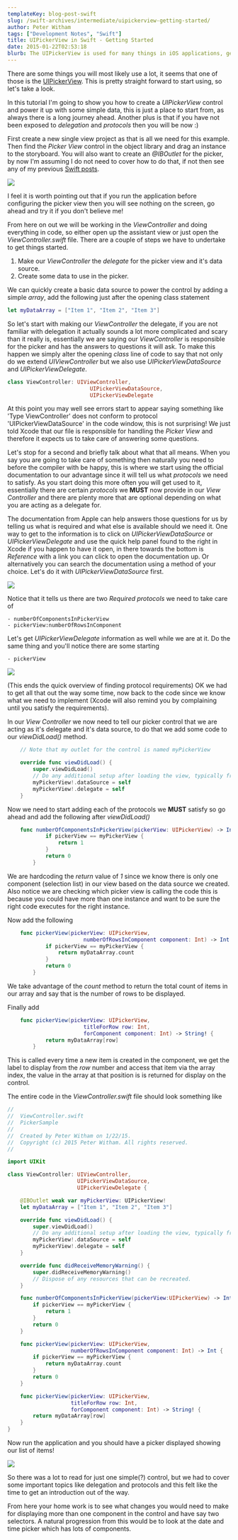 ```yaml
---
templateKey: blog-post-swift
slug: /swift-archives/intermediate/uipickerview-getting-started/
author: Peter Witham
tags: ["Development Notes", "Swift"]
title: UIPickerView in Swift - Getting Started
date: 2015-01-22T02:53:18
blurb: The UIPickerView is used for many things in iOS applications, getting started with it is not as hard as it might appear. Let's take a look at using Swift to build a simple UIPickerView.
---
```


There are some things you will most likely use a lot, it seems that one of those is the [UIPickerView](https://developer.apple.com/library/ios/documentation/UIKit/Reference/UIPickerView_Class/index.html). This is pretty straight forward to start using, so let's take a look.

In this tutorial I'm going to show you how to create a _UIPickerView_ control and power it up with some simple data, this is just a place to start from, as always there is a long journey ahead. Another plus is that if you have not been exposed to _delegation_ and _protocols_ then you will be now :)

First create a new single view project as that is all we need for this example. Then find the _Picker View_ control in the object library and drag an instance to the storyboard. You will also want to create an _@IBOutlet_ for the picker, by now I'm assuming I do not need to cover how to do that, if not then see any of my previous [Swift posts](/category/swift/).

![](/img/post_images/swift/01-Starting-Storyboard-with-Picker-View..png)

I feel it is worth pointing out that if you run the application before configuring the picker view then you will see nothing on the screen, go ahead and try it if you don't believe me!

From here on out we will be working in the _ViewController_ and doing everything in code, so either open up the assistant view or just open the _ViewController.swift_ file. There are a couple of steps we have to undertake to get things started.

  1. Make our _ViewController_ the _delegate_ for the picker view and it's data source.
  2. Create some data to use in the picker.

We can quickly create a basic data source to power the control by adding a simple _array_, add the following just after the opening class statement

``` swift
let myDataArray = ["Item 1", "Item 2", "Item 3"]
```

So let's start with making our _ViewController_ the delegate, if you are not familiar with delegation it actually sounds a lot more complicated and scary than it really is, essentially we are saying our _ViewController_ is responsible for the picker and has the answers to questions it will ask. To make this happen we simply alter the opening _class_ line of code to say that not only do we extend _UIViewController_ but we also use _UIPickerViewDataSource_ and _UIPickerViewDelegate_.

``` swift
class ViewController: UIViewController,
                          UIPickerViewDataSource,
                          UIPickerViewDelegate
```

At this point you may well see errors start to appear saying something like 'Type ViewController' does not conform to protocol 'UIPickerViewDataSource' in the code window, this is not surprising! We just told Xcode that our file is responsible for handling the _Picker View_ and therefore it expects us to take care of answering some questions.

Let's stop for a second and briefly talk about what that all means. When you say you are going to take care of something then naturally you need to before the compiler with be happy, this is where we start using the official documentation to our advantage since it will tell us what _protocols_ we need to satisfy. As you start doing this more often you will get used to it, essentially there are certain _protocols_ we **MUST** now provide in our _View Controller_ and there are plenty more that are optional depending on what you are acting as a delegate for.

The documentation from Apple can help answers those questions for us by telling us what is required and what else is available should we need it. One way to get to the information is to click on _UIPickerViewDataSource_ or _UIPickerViewDelegate_ and use the quick help panel found to the right in Xcode if you happen to have it open, in there towards the bottom is _Reference_ with a link you can click to open the documentation up. Or alternatively you can search the documentation using a method of your choice. Let's do it with _UIPickerViewDataSource_ first.

![](/img/post_images/swift/03-Documentation-—-UIPickerViewDataSource-Protocol-Reference.png)

Notice that it tells us there are two _Required_ _protocols_ we need to take care of

    - numberOfComponentsInPickerView
    - pickerView:numberOfRowsInComponent


Let's get _UIPickerViewDelegate_ information as well while we are at it. Do the same thing and you'll notice there are some starting


    - pickerView


![](/img/post_images/swift/04-Documentation-—-UIPickerViewDelegate-Protocol-Reference.png)

(This ends the quick overview of finding protocol requirements) OK we had to get all that out the way some time, now back to the code since we know what we need to implement (Xcode will also remind you by complaining until you satisfy the requirements).

In our _View Controller_ we now need to tell our picker control that we are acting as it's delegate and it's data source, to do that we add some code to our _viewDidLoad()_ method.

``` swift
    // Note that my outlet for the control is named myPickerView

    override func viewDidLoad() {
        super.viewDidLoad()
        // Do any additional setup after loading the view, typically from a nib.
        myPickerView!.dataSource = self
        myPickerView!.delegate = self
    }
```

Now we need to start adding each of the protocols we **MUST** satisfy so go ahead and add the following after _viewDidLoad()_

``` swift
    func numberOfComponentsInPickerView(pickerView: UIPickerView) -> Int {
            if pickerView == myPickerView {
                return 1
            }
            return 0
        }
```

We are hardcoding the _return_ value of _1_ since we know there is only one component (selection list) in our view based on the data source we created. Also notice we are checking which picker view is calling the code this is because you could have more than one instance and want to be sure the right code executes for the right instance.

Now add the following

``` swift
    func pickerView(pickerView: UIPickerView,
                        numberOfRowsInComponent component: Int) -> Int {
            if pickerView == myPickerView {
                return myDataArray.count
            }
            return 0
        }
```

We take advantage of the _count_ method to return the total count of items in our array and say that is the number of rows to be displayed.

Finally add

``` swift
    func pickerView(pickerView: UIPickerView,
                        titleForRow row: Int,
                        forComponent component: Int) -> String! {
            return myDataArray[row]
        }
```

This is called every time a new item is created in the component, we get the label to display from the _row_ number and access that item via the array index, the value in the array at that position is is returned for display on the control.

The entire code in the _ViewController.swift_ file should look something like

``` swift
//
//  ViewController.swift
//  PickerSample
//
//  Created by Peter Witham on 1/22/15.
//  Copyright (c) 2015 Peter Witham. All rights reserved.
//

import UIKit

class ViewController: UIViewController,
                      UIPickerViewDataSource,
                      UIPickerViewDelegate {

    @IBOutlet weak var myPickerView: UIPickerView!
    let myDataArray = ["Item 1", "Item 2", "Item 3"]

    override func viewDidLoad() {
        super.viewDidLoad()
        // Do any additional setup after loading the view, typically from a nib.
        myPickerView!.dataSource = self
        myPickerView!.delegate = self
    }

    override func didReceiveMemoryWarning() {
        super.didReceiveMemoryWarning()
        // Dispose of any resources that can be recreated.
    }

    func numberOfComponentsInPickerView(pickerView:UIPickerView) -> Int {
        if pickerView == myPickerView {
            return 1
        }
        return 0
    }

    func pickerView(pickerView: UIPickerView,
                    numberOfRowsInComponent component: Int) -> Int {
        if pickerView == myPickerView {
            return myDataArray.count
        }
        return 0
    }

    func pickerView(pickerView: UIPickerView,
                    titleForRow row: Int,
                    forComponent component: Int) -> String! {
        return myDataArray[row]
    }
}
```

Now run the application and you should have a picker displayed showing our list of items!

![](/img/post_images/swift/05-iOS-Simulator.png)

So there was a lot to read for just one simple(?) control, but we had to cover some important topics like delegation and protocols and this felt like the time to get an introduction out of the way.

From here your home work is to see what changes you would need to make for displaying more than one component in the control and have say two selectors. A natural progression from this would be to look at the date and time picker which has lots of components.
